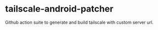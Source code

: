 # tailscale-android-patcher
Github action suite to generate and build tailscale with custom server url.
